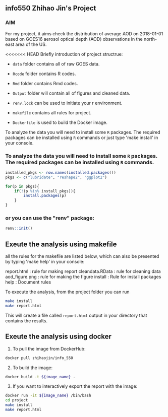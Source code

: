 ## info550 Zhihao Jin's Project

### AIM
For my project, it aims check the distribution of average AOD on 2018-01-01 based on GOES16 aerosol optical depth (AOD) observations in the north-east area of the US.

<<<<<<< HEAD
Briefly introduction of project structrue: 
  * `data` folder contains all of raw GOES data.
  * `Rcode` folder contains R codes.
  * `Rmd` folder contains Rmd codes.
  * `Output` folder will contain all of figures and cleaned data.

  * `renv.lock` can be used to initiate your r environment.
  * `makefile` contains all rules for project.
  * `Dockerfile` is used to build the Docker image.

To analyze the data you will need to install some `R` packages. The required packages can be installed using `R` commands or just type 'make install' in your console.

### To analyze the data you will need to install some `R` packages. The required packages can be installed using `R` commands.

``` r
installed_pkgs <- row.names(installed.packages())
pkgs <- c("lubridate", "reshape2", "ggplot2")

for(p in pkgs){
	if(!(p %in% install_pkgs)){
		install.packages(p)
	}
}
```
### or you can use the "renv" package:

``` r
renv::init()
```

## Exeute the analysis using makefile

all the rules for the makefile are listed below, which can also be presented by typing 'make help' in your console:

 report.html : rule for making report
 cleandata.RData : rule for cleaning data
 aod_figure.png : rule for making the figure
 install : Rule for install packages
 help : Document rules

To execute the analysis, from the project folder you can run 

``` bash
make install
make report.html
```

This will create a file called `report.html` output in your directory that contains the results.

## Exeute the analysis using docker

1. To pull the image from DockerHub:
```bash
docker pull zhihaojin/info_550
```
2. To build the image:
```bash
docker build -t ${image_name} .
```
3. If you want to interactively export the report with the image:
```bash
docker run -it ${image_name} /bin/bash
cd project
make install
make report.html
```

